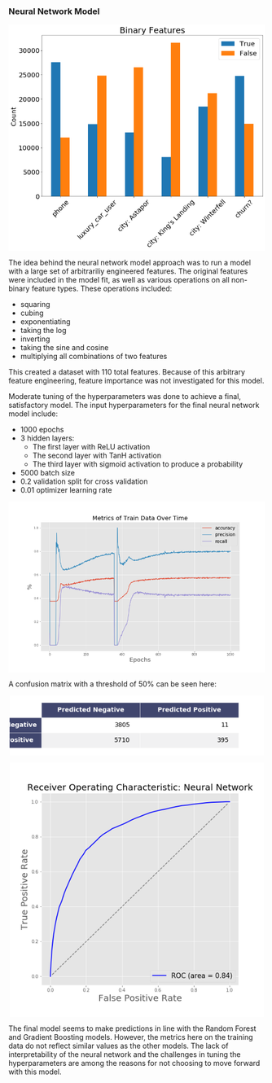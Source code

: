 ### Neural Network Model

<p align='middle'>
    <td><img src='../img/binary_bar_chart.png' align='center' style='width: 600px;'></td>
</p>


The idea behind the neural network model approach was to run a model with a large set of arbitrariliy engineered features. The original features were included in the model fit, as well as various operations on all non-binary feature types. These operations included:
- squaring
- cubing
- exponentiating
- taking the log
- inverting
- taking the sine and cosine
- multiplying all combinations of two features

This created a dataset with 110 total features. Because of this arbitrary feature engineering, feature importance was not investigated for this model.

Moderate tuning of the hyperparameters was done to achieve a final, satisfactory model. The input hyperparameters for the final neural network model include:
- 1000 epochs
- 3 hidden layers:
    - The first layer with ReLU activation
    - The second layer with TanH activation
    - The third layer with sigmoid activation to produce a probability
- 5000 batch size
- 0.2 validation split for cross validation
- 0.01 optimizer learning rate

<p align='middle'>
    <td><img src='../img/metrics_nn.png' align='center' style='width: 800px;'></td>
</p>

A confusion matrix with a threshold of 50% can be seen here:

<p align='middle'>
    <td><img src='../img/nn_conf_mat.png' align='center' style='width: 500px;'></td>
</p>

<p align='middle'>
    <td><img src='../img/roc_nn.png' align='center' style='width: 500px;'></td>
</p>

The final model seems to make predictions in line with the Random Forest and Gradient Boosting models. However, the metrics here on the training data do not reflect similar values as the other models. The lack of interpretability of the neural network and the challenges in tuning the hyperparameters are among the reasons for not choosing to move forward with this model.